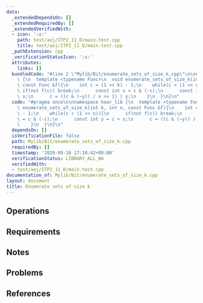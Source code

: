 ```yaml
---
data:
  _extendedDependsOn: []
  _extendedRequiredBy: []
  _extendedVerifiedWith:
  - icon: ':x:'
    path: test/aoj/ITP2_11_D/main.test.cpp
    title: test/aoj/ITP2_11_D/main.test.cpp
  _pathExtension: cpp
  _verificationStatusIcon: ':x:'
  attributes:
    links: []
  bundledCode: "#line 2 \"Mylib/Bit/enumerate_sets_of_size_k.cpp\"\n\nnamespace haar_lib\
    \ {\n  template <typename Func>\n  void enumerate_sets_of_size_k(int k, int n,\
    \ const Func &f){\n    int c = (1 << k) - 1;\n    while(c < (1 << n)){\n     \
    \ if(not f(c)) break;\n      const int x = c & (-c);\n      const int y = c +\
    \ x;\n      c = ((c & (~y)) / x >> 1) | y;\n    }\n  }\n}\n"
  code: "#pragma once\n\nnamespace haar_lib {\n  template <typename Func>\n  void\
    \ enumerate_sets_of_size_k(int k, int n, const Func &f){\n    int c = (1 << k)\
    \ - 1;\n    while(c < (1 << n)){\n      if(not f(c)) break;\n      const int x\
    \ = c & (-c);\n      const int y = c + x;\n      c = ((c & (~y)) / x >> 1) | y;\n\
    \    }\n  }\n}\n"
  dependsOn: []
  isVerificationFile: false
  path: Mylib/Bit/enumerate_sets_of_size_k.cpp
  requiredBy: []
  timestamp: '2020-09-16 17:10:42+09:00'
  verificationStatus: LIBRARY_ALL_WA
  verifiedWith:
  - test/aoj/ITP2_11_D/main.test.cpp
documentation_of: Mylib/Bit/enumerate_sets_of_size_k.cpp
layout: document
title: Enumerate sets of size k
---
```


## Operations

## Requirements

## Notes

## Problems

## References
